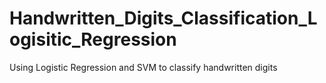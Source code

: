 # Handwritten_Digits_Classification_Logisitic_Regression
Using Logistic Regression and SVM to classify handwritten digits
